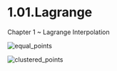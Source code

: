 # 1.01.Lagrange
Chapter 1 ~ Lagrange Interpolation


![equal_points](https://cloud.githubusercontent.com/assets/15114859/10849466/e59c8206-7eee-11e5-8117-26fffb8e01f7.png)

![clustered_points](https://cloud.githubusercontent.com/assets/15114859/10849460/dd1b8078-7eee-11e5-9558-a76432fbb4af.png)



